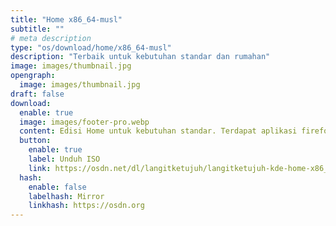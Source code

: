 ```yaml
---
title: "Home x86_64-musl"
subtitle: ""
# meta description
type: "os/download/home/x86_64-musl"
description: "Terbaik untuk kebutuhan standar dan rumahan"
image: images/thumbnail.jpg
opengraph:
  image: images/thumbnail.jpg
draft: false
download:
  enable: true
  image: images/footer-pro.webp
  content: Edisi Home untuk kebutuhan standar. Terdapat aplikasi firefox, inkscape, gimp, libreoffice, codec audio dan video. Arsitektur musl tidak mendukung aplikasi nonfree seperti nvidia, zoom, discord dan lainnya. Tetapi beberapa aplikasi tersebut dapat dipasang melalui flatpak.
  button:
    enable: true
    label: Unduh ISO
    link: https://osdn.net/dl/langitketujuh/langitketujuh-kde-home-x86_64-musl-20230325-sdc9r8q.iso
  hash:
    enable: false
    labelhash: Mirror
    linkhash: https://osdn.org
---
```

